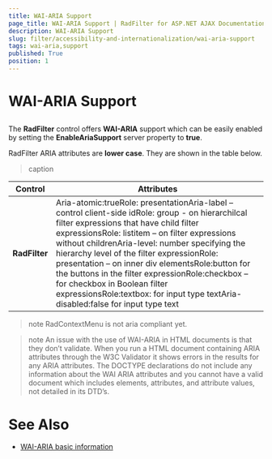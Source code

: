 ```yaml
---
title: WAI-ARIA Support
page_title: WAI-ARIA Support | RadFilter for ASP.NET AJAX Documentation
description: WAI-ARIA Support
slug: filter/accessibility-and-internationalization/wai-aria-support
tags: wai-aria,support
published: True
position: 1
---
```


# WAI-ARIA Support





## 

The **RadFilter** control offers **WAI-ARIA** support which can be easily enabled by setting the **EnableAriaSupport** server property to **true**.

RadFilter ARIA attributes are **lower case**. They are shown in the table below.


>caption  

|  **Control**  |  **Attributes**  |
| ------ | ------ |
| **RadFilter** |Aria-atomic:trueRole: presentationAria-label – control client-side idRole: group - on hierarchilcal filter expressions that have child filter expressionsRole: listitem – on filter expressions without childrenAria-level: number specifying the hierarchy level of the filter expressionRole: presentation – on inner div elementsRole:button for the buttons in the filter expressionRole:checkbox – for checkbox in Boolean filter expressionsRole:textbox: for input type textAria-disabled:false for input type text|

>note RadContextMenu is not aria compliant yet.
>


>note An issue with the use of WAI-ARIA in HTML documents is that they don’t validate. When you run a HTML document containing ARIA attributes through the W3C Validator it shows errors in the results for any ARIA attributes. The DOCTYPE declarations do not include any information about the WAI ARIA attributes and you cannot have a valid document which includes elements, attributes, and attribute values, not detailed in its DTD’s.
>


# See Also

 * [WAI-ARIA basic information](http://www.w3.org/WAI/intro/aria)
